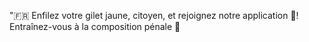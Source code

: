 "🇫🇷 Enfilez votre gilet jaune, citoyen, et rejoignez notre application 📱! Entraînez-vous à la composition pénale 👩‍‍